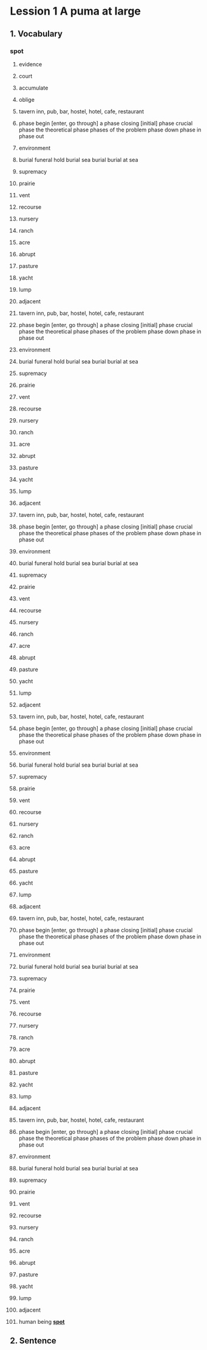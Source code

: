 # Lession 1 A puma at large

## 1. Vocabulary
### spot



1. evidence

1. court

1. accumulate

1. oblige





01. tavern
    inn, pub, bar, hostel, hotel, cafe, restaurant    
02. phase
    begin [enter, go through] a phase
    closing [initial] phase
    crucial phase
    the theoretical phase
    phases of the problem
    phase down
    phase in
    phase out    
03. environment
04. burial
	funeral
	hold burial
	sea burial
	burial at sea	
05. supremacy
	
06. prairie
07. vent
08. recourse
09. nursery
10. ranch
11. acre
12. abrupt
13. pasture
14. yacht
15. lump
16. adjacent

01. tavern
    inn, pub, bar, hostel, hotel, cafe, restaurant    
02. phase
    begin [enter, go through] a phase
    closing [initial] phase
    crucial phase
    the theoretical phase
    phases of the problem
    phase down
    phase in
    phase out    
03. environment
04. burial
	funeral
	hold burial
	sea burial
	burial at sea	
05. supremacy
	
06. prairie
07. vent
08. recourse
09. nursery
10. ranch
11. acre
12. abrupt
13. pasture
14. yacht
15. lump
16. adjacent


01. tavern
    inn, pub, bar, hostel, hotel, cafe, restaurant    
02. phase
    begin [enter, go through] a phase
    closing [initial] phase
    crucial phase
    the theoretical phase
    phases of the problem
    phase down
    phase in
    phase out    
03. environment
04. burial
	funeral
	hold burial
	sea burial
	burial at sea	
05. supremacy
	
06. prairie
07. vent
08. recourse
09. nursery
10. ranch
11. acre
12. abrupt
13. pasture
14. yacht
15. lump
16. adjacent






01. tavern
    inn, pub, bar, hostel, hotel, cafe, restaurant    
02. phase
    begin [enter, go through] a phase
    closing [initial] phase
    crucial phase
    the theoretical phase
    phases of the problem
    phase down
    phase in
    phase out    
03. environment
04. burial
	funeral
	hold burial
	sea burial
	burial at sea	
05. supremacy
	
06. prairie
07. vent
08. recourse
09. nursery
10. ranch
11. acre
12. abrupt
13. pasture
14. yacht
15. lump
16. adjacent


01. tavern
    inn, pub, bar, hostel, hotel, cafe, restaurant    
02. phase
    begin [enter, go through] a phase
    closing [initial] phase
    crucial phase
    the theoretical phase
    phases of the problem
    phase down
    phase in
    phase out    
03. environment
04. burial
	funeral
	hold burial
	sea burial
	burial at sea	
05. supremacy
	
06. prairie
07. vent
08. recourse
09. nursery
10. ranch
11. acre
12. abrupt
13. pasture
14. yacht
15. lump
16. adjacent


01. tavern
    inn, pub, bar, hostel, hotel, cafe, restaurant    
02. phase
    begin [enter, go through] a phase
    closing [initial] phase
    crucial phase
    the theoretical phase
    phases of the problem
    phase down
    phase in
    phase out    
03. environment
04. burial
	funeral
	hold burial
	sea burial
	burial at sea	
05. supremacy
	
06. prairie
07. vent
08. recourse
09. nursery
10. ranch
11. acre
12. abrupt
13. pasture
14. yacht
15. lump
16. adjacent




















































1. human being
   **[spot](01.md#spot)**
  

## 2. Sentence
